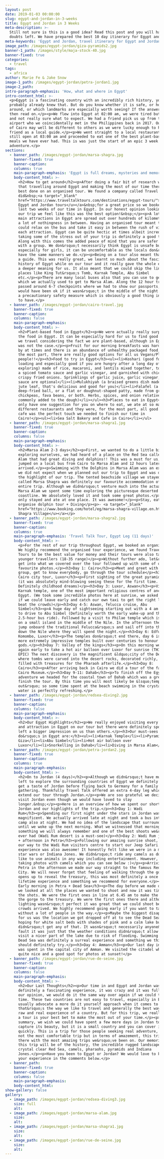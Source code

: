 ```yaml
---
layout: post
date: 2019-01-03 00:00:00
slug: egypt-and-jordan-in-3-weeks
title: Egypt and Jordan in 3 Weeks
meta-description: >-
  Still not sure is this is a good idea? Read this post and you will have no
  doubts left. We have prepared the best 10 day itinerary for Egypt and Jordan.
meta-keywords: 'Egypt and Jordan, travel itinerary for Egypt and Jordan'
image_path: /images/egypt-jordan/giza-pyramids2.jpg
banner-1_path: /images/style/maja-stock-40.jpg
banner-fixed: true
categories:
  - travel
tags:
  - africa
author: Marie Fe & Jake Snow
image-1_path: /images/egypt-jordan/petra-jordan1.jpg
image-2_path:
intro-paragraph-emphasis: 'How, what and where in Egypt'
intro-content_html: >-
  <p>Egypt is a fascinating country with an incredibly rich history, you
  probably already knew that. But do you know whether it is safe, or how to get
  around, or which landmarks are especially worth seeing? If the answer is no
  then read on.</p><p>We flew into Egypt at 02:00 am, we were tired but excited
  and not really sure what to expect. We had a friend pick us up from the
  airport who we coincidentally met in the Philippines back in 2017. Our account
  of Cairo may well be different to others as we were lucky enough to have a
  friend as a local guide.</p><p>We went straight to a local restaurant that was
  still open at 03:00 am and proceeded to eat one of the best plant-based local
  meals we have ever had. This is was just the start of an epic 3 week Egypt
  adventure.</p>
sections:
  - banner_path: /images/egypt-jordan/marsa-shagra.jpg
    banner-fixed: true
    banner-caption:
    columns: true
    main-paragraph-emphasis: 'Egypt is full dreams, mysteries and memories'
    body-content_html: >-
      <h2>How to get around</h2><p>After doing a fair bit of research we decided
      that travelling around Egypt and making the most of our time there was
      best done on an organised tour. We found a company called Travel Talk that
      did&nbsp;<a target="_blank"
      href="https://www.traveltalktours.com/destinations/egypt-tours/"><u>15 day
      Egypt and Jordan tours</u></a>&nbsp;for a great price so we booked for the
      last two weeks of our time in Egypt. In our honest opinion looking back at
      our trip we feel like this was the best option!&nbsp;</p><p>A lot of the
      main attractions in Egypt are spread out over hundreds of kilometres with
      a lot of nothingness in between. Having an organised tour meant that we
      could relax on the bus and take it easy in between the rush of visiting
      each attraction. Egypt can be quite hectic at times albeit incredible so
      taking some of the stress out of your trip is definitely a good thing.
      Along with this comes the added peace of mind that you are safer being
      with a group. We don&rsquo;t necessarily think Egypt is unsafe but
      especially for girls, it can be uncomfortable as the locals don&rsquo;t
      have the same manners we do.</p><p>Being on a tour also meant that we had
      a guide. This was really great, we learnt so much about the fascinating
      history of Egypt while on our tour and it really gave the whole experience
      a deeper meaning for us. It also meant that we could skip the lines at
      places like King Tut&rsquo;s Tomb, Karnak Temple, Abu Simbel
      etc.</p><p>There are many local buses also that you can use to get around
      which we actually used to get to Marsa Alam. Along the 12 hour trip, we
      passed around 6-7 checkpoints where we had to show our passports, this
      would have been ok if it wasn&rsquo;t in the middle of the night. This is
      a precautionary safety measure which is obviously a good thing in general
      to have.</p>
  - banner_path: /images/egypt-jordan/cairo-travel.jpg
    banner-fixed: true
    banner-caption:
    columns: false
    main-paragraph-emphasis:
    body-content_html: >-
      <h2>Plant-based food in Egypt</h2><p>We were actually really surprised by
      the food in Egypt. It can be especially hard for us to find good food when
      we travel considering the fact we are plant-based, although in Egypt this
      was not the case.</p><p>Fruit for our morning breakfasts was hard to come
      by at times and there is an abundance of unhealthy packaged food, but for
      the most part, there are really good options for all us Vegans/Plant-based
      people!!</p><h3>Food to try in Egypt</h3><ul><li>Koshari (good for carb
      loading and especially good if you are hungry after a long day of
      exploring) made of rice, macaroni, and lentils mixed together, topped with
      a spiced tomato sauce and garlic vinegar, and garnished with chickpeas and
      crispy fried onions. Sprinklings of garlic juice, garlic vinegar, and hot
      sauce are optional</li><li>Mulukhiyah (a braised greens dish made with
      jute leaf, that's delicious and good for you)</li><li>Falafel (a
      deep-fried ball, or a flat or doughnut-shaped patty, made from ground
      chickpeas, fava beans, or both. Herbs, spices, and onion relatives are
      commonly added to the dough)</li></ul><h3>Places to eat in Egypt</h3><p>We
      only have one suggestion for you on where to eat, we ate at so many
      different restaurants and they were, for the most part, all good. But this
      cafe was the perfect touch we needed to finish our time in
      Cairo!</p><ul><li>Sea Salt Bakery and Cafe in Cairo</li></ul>
  - banner_path: /images/egypt-jordan/marsa-shagra1.jpg
    banner-fixed: true
    banner-caption:
    columns: false
    main-paragraph-emphasis:
    body-content_html: >-
      <h2>Marsa Alam 2-3 days</h2><p>First, we wanted to do a little bit of
      exploring ourselves, we had heard of a place on the Red Sea called Marsa
      Alam that had great diving and dolphins!! This was a must for us, so we
      jumped on a local bus from Cairo to Marsa Alam and 12 hours later we
      arrived.</p><p>Swimming with the Dolphins in Marsa Alam was an experience
      we did not expect when we planned out our trip to Egypt and was definitely
      the highlight of our trip. The tented beachside village we stayed at
      called Marsa Shagra was definitely our favourite accommodation of the
      entire trip. Although we didn&rsquo;t venture much into the actual town of
      Marsa Alam we spent some time exploring the picturesque deserted
      coastline. We absolutely loved it and took some great photos.</p><p>We
      only stayed and ate at one place. It was awesome!</p><p>Stay, eat and
      organise dolphin tour + Diving</p><p>- <a target="_blank"
      href="https://www.booking.com/hotel/eg/marsa-shagra-village.en.html?aid=1556632&amp;no_rooms=1&amp;group_adults=1"><u>Marsa
      Shagra Village</u></a></p>
  - banner_path: /images/egypt-jordan/marsa-shagra2.jpg
    banner-fixed: true
    banner-caption:
    columns: true
    main-paragraph-emphasis: 'Travel Talk Tour, Egypt Leg (11 days)'
    body-content_html: >-
      <p>For the rest of our trip throughout Egypt, we booked an organised tour.
      We highly recommend the organised tour experience, we found Travel Talk
      Tours to be the best value for money and their tours were also tailored to
      younger travellers (18-35 range)</p><p>Without further ado, let&rsquo;s
      get into what we covered over the tour followed up with some of our
      favourite photos.</p><h3>Day 1: Cairo</h3><p>Meet and greet with our
      group, get to know everybody, go through the tour schedule</p><h3>Day 2:
      Cairo city tour, Luxor</h3><p>First sighting of the great pyramids of Giza
      (it was absolutely mind-blowing seeing these for the first time.
      Definitely childhood dreams)</p><h3>Day 3: Luxor, Aswan</h3><p>Visiting
      Karnak temple, one of the most important religious centres of ancient
      Egypt. (We took some incredible photos here at sunrise, we asked our guide
      if we could leave early and catch our own taxi to get the right light and
      beat the crowds)</p><h3>Day 4-5: Aswan, felucca cruise, Abu
      Simbel</h3><p>A huge day of sightseeing starting out with a 4 am wake up
      to drive to Abu Simbel (Definitely worth the early wake-up and the
      2.5-hour bus ride). Followed by a visit to Philae temple which is located
      on a small island in the middle of the Nile. In the afternoon the groups
      jump onboard the traditional Felucca&rsquo;s and sail off into the sunset
      down the Nile where they will spend the night.</p><h3>Day 6: Edfu,
      Komombo, Luxor</h3><p>The temples don&rsquo;t end there, day 6 is full of
      more extremely impressive temples built over centuries to honour the
      gods.</p><h3>Day 7: Valley of the kings</h3><p>On this morning we rose
      again early to take a hot air balloon over Luxor for sunrise (THIS WAS
      EPIC) The next discovery is the magnificent &ldquo;city of the Dead&rdquo;
      where tombs were carved into the desert rocks, decorated richly, and
      filled with treasures for the Pharaoh afterlife.</p><h3>Day 8:
      Cairo</h3><p>After arriving back in Cairo we did a tour of the famous
      Cairo Museum.</p><h3>Day 9-11: Dahab</h3><p>To finish off the Egypt
      adventure we headed for the coastal town of Dahab which was a great way to
      finish the tour. By this time you will most likely be &lsquo;templed
      out&rsquo; so some time spent at the beach swimming in the crystal clear
      water is perfectly refreshing.</p>
  - banner_path: /images/egypt-jordan/redsea-diving2.jpg
    banner-fixed: true
    banner-caption:
    columns: false
    main-paragraph-emphasis:
    body-content_html: >-
      <h2>Our Egypt Highlights</h2><p>We really enjoyed visiting every temple
      and attraction in Egypt on our tour but there were definitely spots that
      left a bigger impression on us than others.</p><h3>Our must-sees and
      do&rsquo;s in Egypt are:</h3><ul><li>Karnak Temple</li><li>Pyramids of
      Giza</li><li>Abu Simbel</li><li>Hot air balloon over
      Luxor</li><li>Snorkelling in Dahab</li><li>Diving in Marsa Alam</li></ul>
  - banner_path: /images/egypt-jordan/petra-jordan2.jpg
    banner-fixed: true
    banner-caption:
    columns: true
    main-paragraph-emphasis:
    body-content_html: >-
      <h2>On to Jordan (4 days)</h2><p>Although we didn&rsquo;t have much time
      left to explore the surrounding countries of Egypt we definitely wanted to
      get a taste of Jordan before flying back to Germany for a family
      gathering. Thankfully Travel Talk offered an extra 4-day leg which would
      extend our tour through Jordan.</p><p>We are soo grateful we decided to
      visit Jordan even though we would have loved to stay
      longer.&nbsp;</p><p>Here is an overview of how we spent our short time in
      Jordan and our highlights of the trip.</p><h3>Day 1: Wadi
      Rum</h3><p>Spending our first night under the stars in Jordan was
      magnificent. We actually arrived late at night and took a bus into our
      camp also at night. We had no idea of the landscape that surrounded us
      until we woke up the next morning. What we witnessed that morning was
      something we will always remember and one of the best shoots we&rsquo;ve
      ever had (Wadi Rum desert is a must-see)</p><h3>Day 2: Wadi Rum jeep tour
      + afternoon in Petra</h3><p>Following our amazing sunrise shoot, we made
      our way to the Wadi Rum visitors centre to start our Jeep Safari. This
      experience was also awesome! It honestly felt like we were in a movie like
      star wars or Indiana Jones. We didn&rsquo;t ride any camels as don&rsquo;t
      like to use animals in any way including entertainment. However, we like
      taking photos with camels which you can see below :)</p><p>Arriving to
      Petra in the afternoon we made our way straight to the famous Red Rose
      City. We will never forget that feeling of walking through the gorge as it
      opens up to reveal the treasury, this was most definitely a once in a
      lifetime experience and something we recommend for everyone.</p><h3>Day 3:
      Early morning in Petra + Dead Sea</h3><p>The day before we made our plans,
      we looked at all the places we wanted to shoot and now it was time to get
      the shots. We were the first ones in line at 6.45 am to make the walk down
      the gorge to the treasury. We were the first ones there and although the
      lighting wasn&rsquo;t perfect it was great that we could shoot before the
      crowds arrived. We highly recommend going early if you want to take photos
      without a lot of people in the way.</p><p>Maybe the biggest disappointment
      for us was the location we got dropped off at to see the Dead Sea. We were
      hoping for white salt beds with shades of pink and a calm lake but we
      didn&rsquo;t get any of that. It wasn&rsquo;t necessarily anyone&rsquo;s
      fault it was just that the weather conditions didn&rsquo;t allow for us to
      visit a nicer part of the lake due to risk of flooding. Swimming in the
      Dead Sea was definitely a surreal experience and something we think you
      should definitely try.</p><h3>Day 4: Amman</h3><p>Our last day in Jordan
      was spent in the capital city of Amman. We visited the citadel which was
      quite nice and a good spot for photos at sunset!</p>
  - banner_path: /images/egypt-jordan/rue-de-seine.jpg
    banner-fixed: true
    banner-caption:
    columns: false
    main-paragraph-emphasis:
    body-content_html: >-
      <h2>Our Last Thoughts</h2><p>Our time in and Egypt and Jordan was
      definitely a fascinating experience, it was crazy and it was full-on. In
      our opinion, we would do it the same way over again if we could turn back
      time. These two countries are not easy to travel, especially in Egypt. We
      usually advocate a more do it yourself approach when it comes to travel as
      that&rsquo;s the way we like to travel and generally the best way to get a
      raw and real experience of a country. But for this trip, we really believe
      a tour is your best bet to make the most out of your time.</p><p>In
      summary, we wish we could have spent a few more days in Jordan to really
      capture its beauty, but it is a small country and you can cover it pretty
      quickly. This is a trip for those people seeking real adventure, it was
      not the most comfortable trip but in terms of amazement, this trip is up
      there with the most amazing trips we&rsquo;ve been on. Our memories of
      this trip will be of the history, the incredible rugged landscapes, the
      crystal clear Red Sea, camels, pharaohs, pyramids and Indiana
      Jones.</p><p>Have you been to Egypt or Jordan? We would love to know about
      your experience in the comments below.</p>
  - banner_path:
    banner-fixed: true
    banner-caption:
    columns: false
    main-paragraph-emphasis:
    body-content_html:
show-gallery: false
gallery:
  - image_path: /images/egypt-jordan/redsea-diving3.jpg
    size: full
    alt:
  - image_path: /images/egypt-jordan/marsa-alam.jpg
    size:
    alt:
  - image_path: /images/egypt-jordan/marsa-shagra1.jpg
    size:
    alt:
  - image_path: /images/egypt-jordan/rue-de-seine.jpg
    size:
    alt:
---
```

